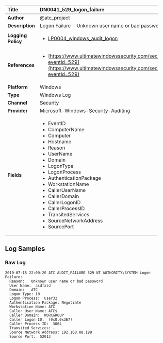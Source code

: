 | Title              | DN0041_529_logon_failure       |
|:-------------------|:------------------|
| **Author**         | @atc_project        |
| **Description**    | Logon Failure - Unknown user name or bad password |
| **Logging Policy** | <ul><li>[LP0004_windows_audit_logon](../Logging_Policies/LP0004_windows_audit_logon.md)</li></ul> |
| **References**     | <ul><li>[https://www.ultimatewindowssecurity.com/securitylog/encyclopedia/event.aspx?eventid=529](https://www.ultimatewindowssecurity.com/securitylog/encyclopedia/event.aspx?eventid=529)</li></ul> |
| **Platform**       | Windows    |
| **Type**           | Windows Log        |
| **Channel**        | Security     |
| **Provider**       | Microsoft-Windows-Security-Auditing    |
| **Fields**         | <ul><li>EventID</li><li>ComputerName</li><li>Computer</li><li>Hostname</li><li>Reason</li><li>UserName</li><li>Domain</li><li>LogonType</li><li>LogonProcess</li><li>AuthenticationPackage</li><li>WorkstationName</li><li>CallerUserName</li><li>CallerDomain</li><li>CallerLogonID</li><li>CallerProcessID</li><li>TransitedServices</li><li>SourceNetworkAddress</li><li>SourcePort</li></ul> |


## Log Samples

### Raw Log

```
2019-07-15 22:00:20 ATC AUDIT_FAILURE 529 NT AUTHORITY\SYSTEM Logon Failure:
  Reason:   Unknown user name or bad password
  User Name:  asdfasd
  Domain:   ATC
  Logon Type: 10
  Logon Process:  User32  
  Authentication Package: Negotiate
  Workstation Name: ATC
  Caller User Name: ATC$
  Caller Domain:  WORKGROUP
  Caller Logon ID:  (0x0,0x3E7)
  Caller Process ID:  3064
  Transited Services: -
  Source Network Address: 192.168.88.198
  Source Port:  52013

```




